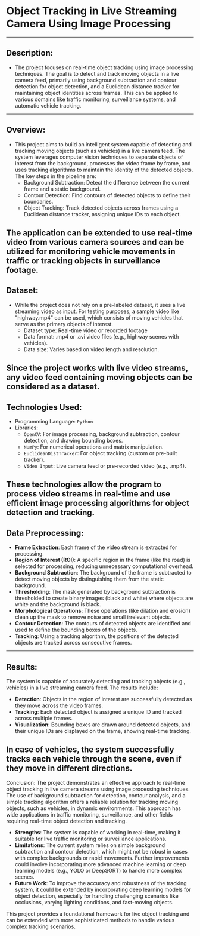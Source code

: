 # Object Tracking in Live Streaming Camera Using Image Processing
---
## Description:
 - The project focuses on real-time object tracking using image processing techniques. The goal is to detect and track moving objects in a live camera feed, primarily using background 
   subtraction and contour detection for object detection, and a Euclidean distance tracker for maintaining object identities across frames. This can be applied to various domains like 
   traffic monitoring, surveillance systems, and automatic vehicle tracking.
---
## Overview:
- This project aims to build an intelligent system capable of detecting and tracking moving objects (such as vehicles) in a live camera feed. The system leverages computer vision 
  techniques to separate objects of interest from the background, processes the video frame by frame, and uses tracking algorithms to maintain the identity of the detected objects. The 
  key steps in the pipeline are:
   - Background Subtraction: Detect the difference between the current frame and a static background.
   - Contour Detection: Find contours of detected objects to define their boundaries.
   - Object Tracking: Track detected objects across frames using a Euclidean distance tracker, assigning unique IDs to each object.
     
The application can be extended to use real-time video from various camera sources and can be utilized for monitoring vehicle movements in traffic or tracking objects in surveillance footage.
---
## Dataset:
- While the project does not rely on a pre-labeled dataset, it uses a live streaming video as input. For testing purposes, a sample video like "highway.mp4" can be used, which consists 
  of moving vehicles that serve as the primary objects of interest.
  - Dataset type: Real-time video or recorded footage
  - Data format: .mp4 or .avi video files (e.g., highway scenes with vehicles).
  - Data size: Varies based on video length and resolution.
    
Since the project works with live video streams, any video feed containing moving objects can be considered as a dataset.
---
## Technologies Used:
- Programming Language: `Python`
- Libraries:
  - `OpenCV`: For image processing, background subtraction, contour detection, and drawing bounding boxes.
  - `NumPy`: For numerical operations and matrix manipulation.
  - `EuclideanDistTracker`: For object tracking (custom or pre-built tracker).
  - `Video Input`: Live camera feed or pre-recorded video (e.g., .mp4).
    
These technologies allow the program to process video streams in real-time and use efficient image processing algorithms for object detection and tracking.
---
## Data Preprocessing:
 - **Frame Extraction**: Each frame of the video stream is extracted for processing.
 - **Region of Interest (ROI)**: A specific region in the frame (like the road) is selected for processing, reducing unnecessary computational overhead.
 - **Background Subtraction**: The background of the frame is subtracted to detect moving objects by distinguishing them from the static background.
 - **Thresholding**: The mask generated by background subtraction is thresholded to create binary images (black and white) where objects are white and the background is black.
 - **Morphological Operations**: These operations (like dilation and erosion) clean up the mask to remove noise and small irrelevant objects.
 - **Contour Detection**: The contours of detected objects are identified and used to define the bounding boxes of the objects.
 - **Tracking**: Using a tracking algorithm, the positions of the detected objects are tracked across consecutive frames.
---
## Results:
The system is capable of accurately detecting and tracking objects (e.g., vehicles) in a live streaming camera feed. The results include:
 - **Detection**: Objects in the region of interest are successfully detected as they move across the video frames.
 - **Tracking**: Each detected object is assigned a unique ID and tracked across multiple frames.
 - **Visualization**: Bounding boxes are drawn around detected objects, and their unique IDs are displayed on the frame, showing real-time tracking.
   
In case of vehicles, the system successfully tracks each vehicle through the scene, even if they move in different directions.
---
Conclusion:
The project demonstrates an effective approach to real-time object tracking in live camera streams using image processing techniques. The use of background subtraction for detection, contour analysis, and a simple tracking algorithm offers a reliable solution for tracking moving objects, such as vehicles, in dynamic environments. This approach has wide applications in traffic monitoring, surveillance, and other fields requiring real-time object detection and tracking.

  - **Strengths**: The system is capable of working in real-time, making it suitable for live traffic monitoring or surveillance applications.
  - **Limitations**: The current system relies on simple background subtraction and contour detection, which might not be robust in cases with complex backgrounds or rapid movements. 
      Further improvements could involve incorporating more advanced machine learning or deep learning models (e.g., YOLO or DeepSORT) to handle more complex scenes.
  - **Future Work**: To improve the accuracy and robustness of the tracking system, it could be extended by incorporating deep learning models for object detection, especially for 
      handling challenging scenarios like occlusions, varying lighting conditions, and fast-moving objects.
    
This project provides a foundational framework for live object tracking and can be extended with more sophisticated methods to handle various complex tracking scenarios.








